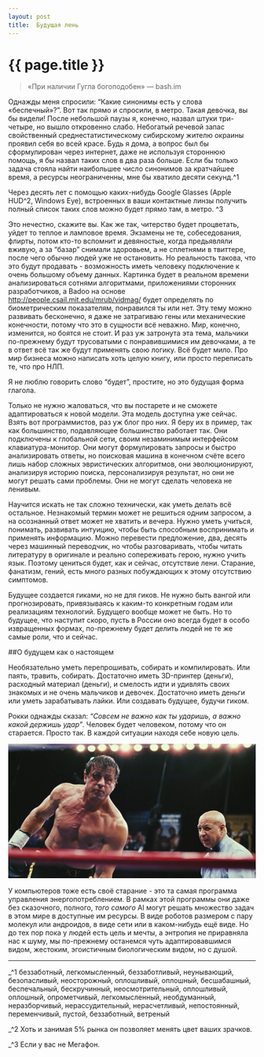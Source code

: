 ```yaml
---
layout: post
title:  Будущая лень
---
```

# {{ page.title }}

> «При наличии Гугла богоподобен» — bash.im

Однажды меня спросили: “Какие синонимы есть у слова «беспечный»?”. Вот так прямо и спросили, в метро. Такая девочка, вы бы видели! После небольшой паузы я, конечно, назвал штуки три-четыре, но вышло откровенно слабо. Небогатый речевой запас свойственный среднестатистическому сибирскому жителю окраины проявил себя во всей красе. Будь я дома, а вопрос был бы сформулирован через интернет, даже не используя стороннюю помощь, я бы назвал таких слов в два раза больше. Если бы только задача стояла найти наибольшее число синонимов за кратчайшее время, а ресурсы неограниченны, мне бы хватило десяти секунд.^1

Через десять лет с помощью каких-нибудь Google Glasses (Apple HUD^2, Windows Eye), встроенных в ваши контактные линзы получить полный список таких слов можно будет прямо там, в метро. ^3

Это нечестно, скажите вы. Как же так, читерство будет процветать, уйдет то теплое и ламповое время. Экзамены не те, собеседования, флирты, потом кто-то вспомнит и девяностые, когда предьявляли вживую, а за “базар” снимали здоровьем, а не сплетнями в твиттере, после чего обычно людей уже не остановить. Но реальность такова, что это будут продавать - возможность иметь человеку подключение к очень большому объему данных. Картинка будет в реальном времени анализироваться сотнями алгоритмами, приложениями сторонних разработчиков, а Badoo на основе  http://people.csail.mit.edu/mrub/vidmag/ будет определять по биометрическим показателям, понравился ты или нет. Эту тему можно развивать бесконечно, я даже не затрагиваю гены или механические конечности, потому что это в сущности всё неважно. Мир, конечно, изменится, но боятся не стоит. И раз уж затронута эта тема, мальчики по-прежнему будут трусоватыми с понравившимися им девочками, а те в ответ всё так же будут применять свою логику. Всё будет мило. Про мир бизнеса можно написать хоть целую книгу, или просто переписать те, что про НЛП.

Я не люблю говорить слово “будет”, простите, но это будущая форма глагола.

Только не нужно жаловаться, что вы постарете и не сможете адаптироваться к новой модели. Эта модель доступна уже сейчас. Взять вот программистов, раз уж блог про них. Я беру их в пример, так как большинство, подавляющее большинство работает так. Они подключены к глобальной сети, своим незаминимым интерфейсом клавиатура-монитор. Они могут формулировать запросы и быстро анализировать ответы, но поисковая машина в конечном счёте всего лишь набор сложных эвристических алгоритмов, они эволюционируют, анализируя историю поиска, персонализируя результат, но они не могут решать сами проблемы. Они не могут сделать человека не ленивым.

Научится искать не так сложно технически, как уметь делать всё остальное. Незнакомый термин может не решиться одним запросом, а на осознанный ответ может не хватить и вечера. Нужно уметь учиться, понимать, развивать интуицию, чтобы быть способным воспринимать и применять информацию. Можно перевести предложение, два, десять через машинный переводчик, но чтобы разговаривать, чтобы читать литературу в оригинале и реально сопереживать герою, нужно учить язык. Поэтому цениться будет, как и сейчас, отсутствие лени. Старание, фанатизм, гений, есть много разных побуждающих к этому отсутствию симптомов.

Будущее создается гиками, но не для гиков. Не нужно быть вангой или прогнозировать, привязываясь к каким-то конкретным годам или реализациям технологий. Будущего вообще может не быть. Но то будущее, что наступит скоро, пусть в России оно всегда будет в особо извращенных формах, по-прежнему будет делить людей не те же самые роли, что и сейчас. 

##О будущем как о настоящем

Необязательно уметь перепрошивать, собирать и компилировать. Или паять, травить, собирать. Достаточно иметь 3D-принтер (деньги), расходный материал (деньги), и смелость идти и удивлять своих знакомых и не очень мальчиков и девочек. Достаточно иметь деньги или уметь зарабатывать лайки. Или создавать будущее, будучи гиком.

Рокки однажды сказал: _“Совсем не важно как ты ударишь, а важно какой держишь удар”_. Человек будет человеком, потому что он старается. Просто так. В каждой ситуации находя себе новую цель. 

![rocky](/img/Photos/rockyIV.png)

У компьютеров тоже есть своё старание - это та самая программа управления энергопотреблением. В рамках этой программы они даже без сказочного, полного, _того самого_ AI могут решать множество задач в этом мире в доступные им ресурсы. В виде роботов размером с пару молекул или андроидов, в виде сети или в каком-нибудь ещё виде. Но до тех пор пока у людей есть цель и мечты, а энтропия не приравняла нас к шуму, мы по-прежнему останемся чуть адаптировавшимся видом, жестоким, эгоистичным биологическим видом, но с душой.




***

 _^1 беззаботный, легкомысленный, беззаботливый, неунывающий, безопасливый, неосторожный, оплошливый, оплошный, бесшабашный, беспечальный, бескручинный, неосмотрительный, оплошливый, оплошный, опрометчивый, легкомысленный, необдуманный, неразборчивый, нерассудительный, нерасчетливый, непостоянный, переменчивый, пустой, беззаботный, ветреный

 _^2 Хоть и занимая 5% рынка он позволяет менять цвет ваших зрачков.

 _^3 Если у вас не Мегафон.